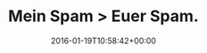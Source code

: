 ---
retweeted: false
source: <a href="http://corebird.baedert.org" rel="nofollow">Corebird</a>
entities:
  user_mentions: []
  urls: []
  symbols: []
  media:
  - expanded_url: https://twitter.com/bascht/status/689401593402232832/photo/1
    indices:
    - '26'
    - '49'
    url: https://t.co/BrFcl9pr5J
    media_url: http://pbs.twimg.com/media/CZE_GEvUgAEFahw.png
    id_str: '689401591548379137'
    id: '689401591548379137'
    media_url_https: https://pbs.twimg.com/media/CZE_GEvUgAEFahw.png
    sizes:
      medium:
        w: '978'
        h: '37'
        resize: fit
      small:
        w: '680'
        h: '26'
        resize: fit
      large:
        w: '978'
        h: '37'
        resize: fit
      thumb:
        w: '37'
        h: '37'
        resize: crop
    type: photo
    display_url: pic.twitter.com/BrFcl9pr5J
  hashtags: []
display_text_range:
- '0'
- '49'
favorite_count: '0'
id_str: '689401593402232832'
truncated: false
retweet_count: '0'
id: '689401593402232832'
possibly_sensitive: false
created_at: Tue Jan 19 10:58:42 +0000 2016
favorited: false
full_text: Mein Spam &gt; Euer Spam.
lang: de
extended_entities:
  media:
  - expanded_url: https://twitter.com/bascht/status/689401593402232832/photo/1
    indices:
    - '26'
    - '49'
    url: https://t.co/BrFcl9pr5J
    media_url: http://pbs.twimg.com/media/CZE_GEvUgAEFahw.png
    id_str: '689401591548379137'
    id: '689401591548379137'
    media_url_https: https://pbs.twimg.com/media/CZE_GEvUgAEFahw.png
    sizes:
      medium:
        w: '978'
        h: '37'
        resize: fit
      small:
        w: '680'
        h: '26'
        resize: fit
      large:
        w: '978'
        h: '37'
        resize: fit
      thumb:
        w: '37'
        h: '37'
        resize: crop
    type: photo
    display_url: pic.twitter.com/BrFcl9pr5J
tags:
- pesos:twitter
date: '2016-01-19T10:58:42+00:00'
src: https://twitter.com/bascht/status/689401593402232832
original_url: https://twitter.com/bascht/status/689401593402232832
type: twitter_tweet
media_url: https://img.bascht.com/twitter/pbs.twimg.com/media/CZE_GEvUgAEFahw.png
text: Mein Spam &gt; Euer Spam.
title: Mein Spam &gt; Euer Spam.

---